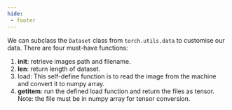 ```yaml
---
hide:
 - footer
---
```


We can subclass the `Dataset` class from `torch.utils.data` to customise our data. There are four must-have functions: 
1. __init__: retrieve images path and filename.
2. __len__: return length of dataset.
3. load: This self-define function is to read the image from the machine and convert it to numpy array.
4. __getitem__: run the defined load function and return the files as tensor. Note: the file must be in numpy array for tensor conversion.

 